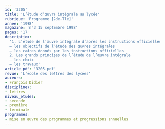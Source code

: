 ```yaml
---
id: '3205'
title: 'L’étude d’œuvre intégrale au lycée'
rubrique: 'Programme [2de-Tle]'
annee: '1998'
magazine: 'n°3 15 septembre 1998'
pages: '17'
description: 
  '1. L’étude de l’œuvre intégrale d’après les instructions officielles
  – les objectifs de l’étude des œuvres intégrales
  – les cadres donnés par les instructions officielles
  2. Les grands principes de l’étude de l’œuvre intégrale
  – les choix
  – les travaux'
article_pdf: '3205.pdf'
revue: 'L’école des lettres des lycées'
auteurs:
- François Didier
disciplines:
- lettres
niveau_etudes:
- seconde
- première
- terminale
programmes:
- mise en œuvre des programmes et progressions annuelles
---
```

